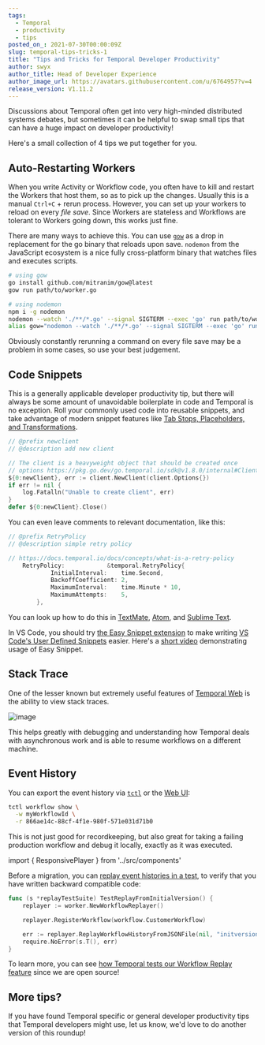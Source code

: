 ```yaml
---
tags:
  - Temporal
  - productivity
  - tips
posted_on_: 2021-07-30T00:00:09Z
slug: temporal-tips-tricks-1
title: "Tips and Tricks for Temporal Developer Productivity"
author: swyx
author_title: Head of Developer Experience
author_image_url: https://avatars.githubusercontent.com/u/6764957?v=4
release_version: V1.11.2
---
```


<!--truncate-->

Discussions about Temporal often get into very high-minded distributed systems debates, but sometimes it can be helpful to swap small tips that can have a huge impact on developer productivity!

Here's a small collection of 4 tips we put together for you.

## Auto-Restarting Workers

When you write Activity or Workflow code, you often have to kill and restart the Workers that host them, so as to pick up the changes. Usually this is a manual `Ctrl+C` + rerun process. However, you can set up your workers to reload on every _file save_. Since Workers are stateless and Workflows are tolerant to Workers going down, this works just fine.

There are many ways to achieve this. You can use [`gow`](https://github.com/mitranim/gow) as a drop in replacement for the go binary that reloads upon save. `nodemon` from the JavaScript ecosystem is a nice fully cross-platform binary that watches files and executes scripts.

```bash
# using gow
go install github.com/mitranim/gow@latest
gow run path/to/worker.go

# using nodemon
npm i -g nodemon
nodemon --watch './**/*.go' --signal SIGTERM --exec 'go' run path/to/worker.go
alias gow="nodemon --watch './**/*.go' --signal SIGTERM --exec 'go' run " # alias for shortcut
```

Obviously constantly rerunning a command on every file save may be a problem in some cases, so use your best judgement.

## Code Snippets

This is a generally applicable developer productivity tip, but there will always be some amount of unavoidable boilerplate in code and Temporal is no exception. Roll your commonly used code into reusable snippets, and take advantage of modern snippet features like [Tab Stops, Placeholders, and Transformations](https://macromates.com/manual/en/snippets#tab_stops).

```go
// @prefix newclient
// @description add new client

// The client is a heavyweight object that should be created once
// options https://pkg.go.dev/go.temporal.io/sdk@v1.8.0/internal#ClientOptions
${0:newClient}, err := client.NewClient(client.Options{})
if err != nil {
	log.Fatalln("Unable to create client", err)
}
defer ${0:newClient}.Close()
```

You can even leave comments to relevant documentation, like this:

```go
// @prefix RetryPolicy
// @description simple retry policy

// https://docs.temporal.io/docs/concepts/what-is-a-retry-policy
    RetryPolicy: 			&temporal.RetryPolicy{
			InitialInterval:    time.Second,
			BackoffCoefficient: 2,
			MaximumInterval:    time.Minute * 10,
			MaximumAttempts:    5,
		},
```

You can look up how to do this in [TextMate](https://macromates.com/manual/en/snippets), [Atom](https://flight-manual.atom.io/using-atom/sections/snippets/), and [Sublime Text](http://docs.sublimetext.info/en/latest/extensibility/snippets.html).

In VS Code, you should try [the Easy Snippet extension](https://marketplace.visualstudio.com/items?itemName=inu1255.easy-snippet) to make writing [VS Code's User Defined Snippets](https://code.visualstudio.com/docs/editor/userdefinedsnippets) easier. Here's a [short video](https://twitter.com/swyx/status/1420772267772968960) demonstrating usage of Easy Snippet.

## Stack Trace

One of the lesser known but extremely useful features of [Temporal Web](https://docs.temporal.io/docs/devtools/web-ui#viewing-stack-traces-on-temporal-web) is the ability to view stack traces.

![image](https://user-images.githubusercontent.com/6764957/127705775-8de7c70d-5d89-4b1b-8f4a-8dcd9ccb70f7.png)

This helps greatly with debugging and understanding how Temporal deals with asynchronous work and is able to resume workflows on a different machine.

## Event History

You can export the event history via [`tctl`](https://docs.temporal.io/docs/devtools/tctl#show-workflow-history) or the [Web UI](https://docs.temporal.io/docs/devtools/web-ui#execution-histories-on-temporal-web):

```bash
tctl workflow show \
  -w myWorkflowId \
  -r 866ae14c-88cf-4f1e-980f-571e031d71b0
```

This is not just good for recordkeeping, but also great for taking a failing production workflow and debug it locally, exactly as it was executed.

import { ResponsivePlayer } from '../src/components'

<ResponsivePlayer url='https://www.youtube.com/watch?v=kkP899WxgzY' />

Before a migration, you can [replay event histories in a test](https://github.com/tsurdilo/temporal-versioning-go/blob/033e04a75049c4bea79908e0619332360c3cddc3/tests/replay_test.go), to verify that you have written backward compatible code:

```go
func (s *replayTestSuite) TestReplayFromInitialVersion() {
	replayer := worker.NewWorkflowReplayer()

	replayer.RegisterWorkflow(workflow.CustomerWorkflow)

	err := replayer.ReplayWorkflowHistoryFromJSONFile(nil, "initversionhistory.json")
	require.NoError(s.T(), err)
}
```

To learn more, you can see [how Temporal tests our Workflow Replay feature](https://github.com/temporalio/sdk-go/tree/6580cbe0aa41a8b515791f95c2c15bb37db1dab1/test/replaytests) since we are open source!

## More tips?

If you have found Temporal specific or general developer productivity tips that Temporal developers might use, let us know, we'd love to do another version of this roundup!
